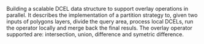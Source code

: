 Building a scalable DCEL data structure to support overlay operations in parallel.  It describes the implementation of a partition strategy to, given two inputs of polygons layers, divide the query area, process local DCELs, run the operator locally and merge back the final resuls.  The overlay operator supported are: intersection, union, difference and symetric difference.

